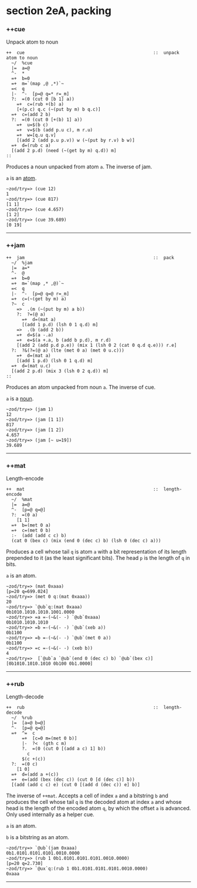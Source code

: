 section 2eA, packing
====================

### ++cue

Unpack atom to noun

    ++  cue                                                 ::  unpack atom to noun
      ~/  %cue
      |=  a=@
      ^-  *
      =+  b=0
      =+  m=`(map ,@ ,*)`~
      =<  q
      |-  ^-  [p=@ q=* r=_m]
      ?:  =(0 (cut 0 [b 1] a))
        =+  c=(rub +(b) a)
        [+(p.c) q.c (~(put by m) b q.c)]
      =+  c=(add 2 b)
      ?:  =(0 (cut 0 [+(b) 1] a))
        =+  u=$(b c)
        =+  v=$(b (add p.u c), m r.u)
        =+  w=[q.u q.v]
        [(add 2 (add p.u p.v)) w (~(put by r.v) b w)]
      =+  d=(rub c a)
      [(add 2 p.d) (need (~(get by m) q.d)) m]
    ::

Produces a noun unpacked from atom `a`. The inverse of jam.

`a` is an [atom]().

    ~zod/try=> (cue 12)
    1
    ~zod/try=> (cue 817)
    [1 1]
    ~zod/try=> (cue 4.657)
    [1 2]
    ~zod/try=> (cue 39.689)
    [0 19]

------------------------------------------------------------------------

### ++jam

    ++  jam                                                 ::  pack
      ~/  %jam
      |=  a=*
      ^-  @
      =+  b=0
      =+  m=`(map ,* ,@)`~
      =<  q
      |-  ^-  [p=@ q=@ r=_m]
      =+  c=(~(get by m) a)
      ?~  c
        =>  .(m (~(put by m) a b))
        ?:  ?=(@ a)
          =+  d=(mat a)
          [(add 1 p.d) (lsh 0 1 q.d) m]
        =>  .(b (add 2 b))
        =+  d=$(a -.a)
        =+  e=$(a +.a, b (add b p.d), m r.d)
        [(add 2 (add p.d p.e)) (mix 1 (lsh 0 2 (cat 0 q.d q.e))) r.e]
      ?:  ?&(?=(@ a) (lte (met 0 a) (met 0 u.c)))
        =+  d=(mat a)
        [(add 1 p.d) (lsh 0 1 q.d) m]
      =+  d=(mat u.c)
      [(add 2 p.d) (mix 3 (lsh 0 2 q.d)) m]
    ::

Produces an atom unpacked from noun `a`. The inverse of cue.

`a` is a [noun]().

    ~zod/try=> (jam 1)
    12
    ~zod/try=> (jam [1 1])
    817
    ~zod/try=> (jam [1 2])
    4.657
    ~zod/try=> (jam [~ u=19])
    39.689

------------------------------------------------------------------------

### ++mat

Length-encode

    ++  mat                                                 ::  length-encode 
      ~/  %mat
      |=  a=@
      ^-  [p=@ q=@]
      ?:  =(0 a)
        [1 1]
      =+  b=(met 0 a)
      =+  c=(met 0 b)
      :-  (add (add c c) b)
      (cat 0 (bex c) (mix (end 0 (dec c) b) (lsh 0 (dec c) a)))

Produces a cell whose tail `q` is atom `a` with a bit representation of
its length prepended to it (as the least significant bits). The head `p`
is the length of `q` in bits.

`a` is an atom.

    ~zod/try=> (mat 0xaaa)
    [p=20 q=699.024]
    ~zod/try=> (met 0 q:(mat 0xaaa))
    20
    ~zod/try=> `@ub`q:(mat 0xaaa)
    0b1010.1010.1010.1001.0000
    ~zod/try=> =a =-(~&(- -) `@ub`0xaaa)
    0b1010.1010.1010
    ~zod/try=> =b =-(~&(- -) `@ub`(xeb a))
    0b1100
    ~zod/try=> =b =-(~&(- -) `@ub`(met 0 a))
    0b1100
    ~zod/try=> =c =-(~&(- -) (xeb b))
    4
    ~zod/try=>  [`@ub`a `@ub`(end 0 (dec c) b) `@ub`(bex c)]
    [0b1010.1010.1010 0b100 0b1.0000]

------------------------------------------------------------------------

### ++rub

Length-decode

    ++  rub                                                 ::  length-decode
      ~/  %rub
      |=  [a=@ b=@]
      ^-  [p=@ q=@]
      =+  ^=  c
          =+  [c=0 m=(met 0 b)]
          |-  ?<  (gth c m)
          ?.  =(0 (cut 0 [(add a c) 1] b))
            c
          $(c +(c))
      ?:  =(0 c)
        [1 0]
      =+  d=(add a +(c))
      =+  e=(add (bex (dec c)) (cut 0 [d (dec c)] b))
      [(add (add c c) e) (cut 0 [(add d (dec c)) e] b)]

The inverse of `++mat`. Accepts a cell of index `a` and a bitstring `b`
and produces the cell whose tail `q` is the decoded atom at index `a`
and whose head is the length of the encoded atom `q`, by which the
offset `a` is advanced. Only used internally as a helper cue.

`a` is an atom.

`b` is a bitstring as an atom.

    ~zod/try=> `@ub`(jam 0xaaa)
    0b1.0101.0101.0101.0010.0000
    ~zod/try=> (rub 1 0b1.0101.0101.0101.0010.0000)
    [p=20 q=2.730]
    ~zod/try=> `@ux`q:(rub 1 0b1.0101.0101.0101.0010.0000)
    0xaaa

------------------------------------------------------------------------
